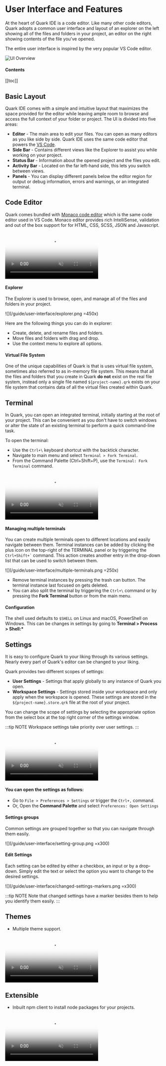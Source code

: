 # User Interface and Features
At the heart of Quark IDE is a code editor. Like many other code editors, Quark adopts a common user interface and layout of an explorer on the left showing all of the files and folders in your project, an editor on the right showing contents of the file you've opened.

The entire user interface is inspired by the very popular VS Code editor.

![UI Overview](/guide/user-interface/ui-overview.png)

#### Contents
[[toc]]

## Basic Layout 
Quark IDE comes with a simple and intuitive layout that maximizes the space provided for the editor while leaving ample room to browse and access the full context of your folder or project. The UI is divided into five areas:

  * __Editor__ - The main area to edit your files. You can open as many editors as you like side by side. Quark IDE uses the same code editor that powers the [VS Code](https://code.visualstudio.com/).
  * __Side Bar__ - Contains different views like the Explorer to assist you while working on your project.
  * __Status Bar__ - Information about the opened project and the files you edit.
  * __Activity Bar__ - Located on the far left-hand side, this lets you switch between views.
  * __Panels__ - You can display different panels below the editor region for output or debug information, errors and warnings, or an integrated terminal.

## Code Editor
Quark comes bundled with [Monaco code editor](https://microsoft.github.io/monaco-editor/index.html) which is the same code editor used in VS Code. Monaco editor provides rich IntelliSense, validation and out of the box support for for HTML, CSS, SCSS, JSON and Javascript.

<video muted autoplay loop style="max-width:100%; height:auto" name="media" poster="/c-assets/guide/user-interface/introduction.png">
  <source src="/c-assets/guide/user-interface/introduction.mp4" type="video/mp4">
  Your browser does not support the video tag.
</video> 

#### Explorer
The Explorer is used to browse, open, and manage all of the files and folders in your project. 

![](/guide/user-interface/explorer.png =450x)

Here are the following things you can do in explorer:

* Create, delete, and rename files and folders.
* Move files and folders with drag and drop.
* Use the context menu to explore all options.

#### Virtual File System
One of the unique capabilities of Quark is that is uses virtual file system, sometimes also referred to as in-memory file system. This means that all the files and folders that you create in Quark __do not__ exist on the real file system, instead only a single file named `${project-name}.qrk` exists on your file system that contains data of all the virtual files created within Quark.


## Terminal

In Quark, you can open an integrated terminal, initially starting at the root of your project. This can be convenient as you don't have to switch windows or alter the state of an existing terminal to perform a quick command-line task.

To open the terminal:
* Use the `Ctrl+\` keyboard shortcut with the backtick character.
* Navigate to main menu and select `Terminal > Fork Terminal`.
* From the Command Palette (Ctrl+Shift+P), use the `Terminal: Fork Terminal` command.

<video muted autoplay loop style="max-width:100%; height:auto" name="media" poster="/c-assets/guide/user-interface/terminal.png">
  <source src="/c-assets/guide/user-interface/terminal.mp4" type="video/mp4">
  Your browser does not support the video tag.
</video> 

#### Managing multiple terminals
You can create multiple terminals open to different locations and easily navigate between them. Terminal instances can be added by clicking the plus icon on the top-right of the TERMINAL panel or by triggering the ``` Ctrl+Shift+` ``` command. This action creates another entry in the drop-down list that can be used to switch between them.

![](/guide/user-interface/multiple-terminals.png =250x)

* Remove terminal instances by pressing the trash can button. The terminal instance last focused on gets deleted.
* You can also split the terminal by triggering the `Ctrl+\` command or by pressing the __Fork Terminal__ button or from the main menu.

#### Configuration 
The shell used defaults to `$SHELL` on Linux and macOS, PowerShell on Windows. This can be changes in settings by going to __Terminal > Process > Shell:*__

## Settings

It is easy to configure Quark to your liking through its various settings. Nearly every part of Quark's editor can be changed to your liking.

Quark provides two different scopes of settings:
* __User Settings__ - Settings that apply globally to any instance of Quark you open.
* __Workspace Settings__ - Settings stored inside your workspace and only apply when the workspace is opened. These settings are stored in the `${project-name}.store.qrk` file at the root of your project.

You can change the scope of settings by selecting the appropriate option from the select box at the top right corner of the settings window.

:::tip NOTE
Workspace settings take priority over user settings.
:::

<video muted autoplay loop style="max-width:100%; height:auto" name="media" poster="/c-assets/guide/user-interface/settings.png">
  <source src="/c-assets/guide/user-interface/settings.mp4" type="video/mp4">
  Your browser does not support the video tag.
</video> 

#### You can open the settings as follows:
* Go to `File > Preferences > Settings` or trigger the `Ctrl+,` command.
* Or, Open the __Command Palette__ and select `Preferences: Open Settings`

#### Settings groups
Common settings are grouped together so that you can navigate through them easily.

![](/guide/user-interface/setting-group.png =x300)

#### Edit Settings
Each setting can be edited by either a checkbox, an input or by a drop-down. Simply edit the text or select the option you want to change to the desired settings.

![](/guide/user-interface/changed-settings-markers.png =x300)

:::tip NOTE
Note that changed settings have a marker besides them to help you identify them easily.
:::


## Themes

* Multiple theme support.

<video muted autoplay loop style="max-width:100%; height:auto" name="media" poster="/c-assets/guide/user-interface/themes.png">
  <source src="/c-assets/guide/user-interface/themes.mp4" type="video/mp4">
  Your browser does not support the video tag.
</video> 

## Extensible

* Inbuilt npm client to install node packages for your projects.

<video muted autoplay loop style="max-width:100%; height:auto" name="media" poster="/c-assets/guide/user-interface/extensible.png">
  <source src="/c-assets/guide/user-interface/extensible.mp4" type="video/mp4">
  Your browser does not support the video tag.
</video> 


